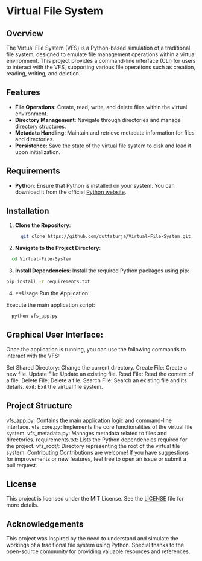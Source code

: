 # Virtual File System

## Overview

The Virtual File System (VFS) is a Python-based simulation of a traditional file system, designed to emulate file management operations within a virtual environment. This project provides a command-line interface (CLI) for users to interact with the VFS, supporting various file operations such as creation, reading, writing, and deletion.

## Features

- **File Operations**: Create, read, write, and delete files within the virtual environment.
- **Directory Management**: Navigate through directories and manage directory structures.
- **Metadata Handling**: Maintain and retrieve metadata information for files and directories.
- **Persistence**: Save the state of the virtual file system to disk and load it upon initialization.

## Requirements

- **Python**: Ensure that Python is installed on your system. You can download it from the official [Python website](https://www.python.org/downloads/).

## Installation

1. **Clone the Repository**:

   ```bash
     git clone https://github.com/duttaturja/Virtual-File-System.git
   ```
2. **Navigate to the Project Directory**:

  ```bash
    cd Virtual-File-System
  ```
3. **Install Dependencies**:
Install the required Python packages using pip:

  ```bash
  pip install -r requirements.txt
  ```
4. **Usage
Run the Application:

Execute the main application script:

  ```bash
    python vfs_app.py
  ```
## Graphical User Interface:

Once the application is running, you can use the following commands to interact with the VFS:

Set Shared Directory: Change the current directory.
Create File: Create a new file.
Update File: Update an existing file.
Read File: Read the content of a file.
Delete File: Delete a file.
Search File: Search an existing file and its details.
exit: Exit the virtual file system.

## Project Structure
vfs_app.py: Contains the main application logic and command-line interface.
vfs_core.py: Implements the core functionalities of the virtual file system.
vfs_metadata.py: Manages metadata related to files and directories.
requirements.txt: Lists the Python dependencies required for the project.
vfs_root/: Directory representing the root of the virtual file system.
Contributing
Contributions are welcome! If you have suggestions for improvements or new features, feel free to open an issue or submit a pull request.

## License
This project is licensed under the MIT License. See the [LICENSE]() file for more details.

## Acknowledgements
This project was inspired by the need to understand and simulate the workings of a traditional file system using Python. Special thanks to the open-source community for providing valuable resources and references.
